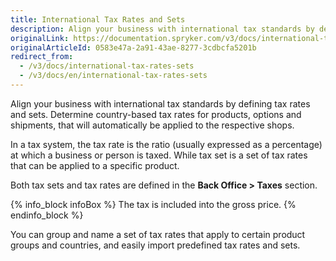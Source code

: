 ```yaml
---
title: International Tax Rates and Sets
description: Align your business with international tax standards by defining tax rates and sets. Determine country-based tax rates for products, options and shipments
originalLink: https://documentation.spryker.com/v3/docs/international-tax-rates-sets
originalArticleId: 0583e47a-2a91-43ae-8277-3cdbcfa5201b
redirect_from:
  - /v3/docs/international-tax-rates-sets
  - /v3/docs/en/international-tax-rates-sets
---
```


Align your business with international tax standards by defining tax rates and sets. Determine country-based tax rates for products, options and shipments, that will automatically be applied to the respective shops.

In a tax system, the tax rate is the ratio (usually expressed as a percentage) at which a business or person is taxed. While tax set is a set of tax rates that can be applied to a specific product.

Both tax sets and tax rates are defined in the **Back Office > Taxes** section.

{% info_block infoBox %}
The tax is included into the gross price.
{% endinfo_block %}

You can group and name a set of tax rates that apply to certain product groups and countries, and easily import predefined tax rates and sets.
